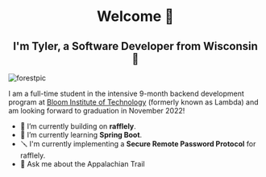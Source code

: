 <h1 align="center">Welcome 👋</h1>
<h2 align="center">I'm Tyler, a Software Developer from Wisconsin 🧀 </h2>  

![forestpic](https://user-images.githubusercontent.com/51497123/195495748-61678655-a2bd-4fe5-b710-8491833fb1e6.jpeg)



I am a full-time student in the intensive 9-month backend development program at [Bloom Institute of Technology]([www.bloomtech.com/](https://www.bloomtech.com/courses/backend-development)) (formerly known as Lambda) and am looking forward to graduation in November 2022! 

- 🔨 I’m currently building on **rafflely**.
- 🌱 I’m currently learning **Spring Boot**.
- 🪛 I'm currently implementing a **Secure Remote Password Protocol** for rafflely.
- 💬 Ask me about the Appalachian Trail


<!--
**tkozzer/tkozzer** is a ✨ _special_ ✨ repository because its `README.md` (this file) appears on your GitHub profile.

Here are some ideas to get you started:


- 📫 How to reach me: ...
- 😄 Pronouns: ...
- ⚡ Fun fact: ...
-->
